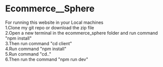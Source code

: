 # Ecommerce__Sphere

For running this website in your Local machines <br>
1.Clone my git repo or download the zip file <br>
2.Open a new terminal in the ecommerce_sphere folder and run command "npm install" <br>
3.Then run command "cd client" <br>
4.Run command "npm install" <br>
5.Run command "cd.." <br>
6.Then run the command "npm run dev" <br>

